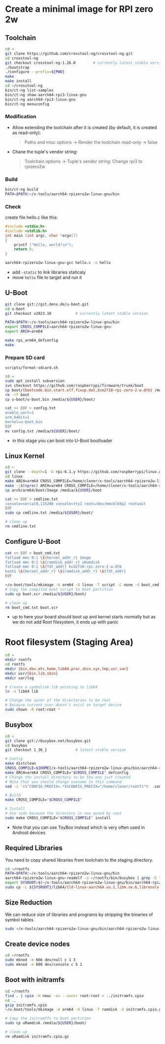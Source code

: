 Create a minimal image for RPI zero 2w
======================================

## Toolchain
```bash
cd ~
git clone https://github.com/crosstool-ng/crosstool-ng.git  
cd crosstool-ng 
git checkout crosstool-ng-1.26.0        # currently latest stable version
./bootstrap
./configure --prefix=${PWD}
make
make install
cd ~/crosstool-ng
bin/ct-ng list-samples
bin/ct-ng show-aarch64-rpi3-linux-gnu
bin/ct-ng aarch64-rpi3-linux-gnu
bin/ct-ng menuconfig
```

### Modification
- Allow extending the toolchain after it is created (by default, it is created as read-only): 
    > Paths and misc options -> Render the toolchain read-only -> false

- Chane the tuple's vendor string:
    > Toolchain options -> Tuple's vendor string: Change rpi3 to rpizero2w

### Build
```bash
bin/ct-ng build
PATH=$PATH:~/x-tools/aarch64-rpizero2w-linux-gnu/bin
```

### Check
create file hello.c like this:
```c
#include <stdio.h>
#include <stdlib.h>
int main (int argc, char *argv[])
{
    printf ("Hello, world!\n");
    return 0;
}
```
```bash
aarch64-rpizero2w-linux-gnu-gcc hello.c -o hello
```

- add `-static` to link libraries staticaly
- move `hello` file to target and run it

## U-Boot
```bash
git clone git://git.denx.de/u-boot.git
cd u-boot
git checkout v2023.10           # currently latest stable version

PATH=$PATH:~/x-tools/aarch64-rpizero2w-linux-gnu/bin
export CROSS_COMPILE=aarch64-rpizero2w-linux-gnu-
export ARCH=arm64

make rpi_arm64_defconfig
make
```

### Prepare SD card
    scripts/format-sdcard.sh
```bash
cd ~
sudo apt install subversion
svn checkout https://github.com/raspberrypi/firmware/trunk/boot
cp boot/{bootcode.bin,start.elf,fixup.dat,bcm2710-rpi-zero-2-w.dtb} /media/${USER}/boot/
rm -rf boot
cp u-boot/u-boot.bin /media/${USER}/boot/

cat << EOF > config.txt
enable_uart=1
arm_64bit=1
kernel=u-boot.bin
EOF
mv config.txt /media/${USER}/boot/
```
- in this stage you can boot into U-Boot bootloader

## Linux Kernel
```bash
cd ~
git clone --depth=1 -b rpi-6.1.y https://github.com/raspberrypi/linux.git       # currently latest stable version
cd linux
make ARCH=arm64 CROSS_COMPILE=/home/cloner/x-tools/aarch64-rpizero2w-linux-gnu/bin/aarch64-rpizero2w-linux-gnu- bcm2711_defconfig
make -j$(nproc) ARCH=arm64 CROSS_COMPILE=/home/cloner/x-tools/aarch64-rpizero2w-linux-gnu/bin/aarch64-rpizero2w-linux-gnu-
cp arch/arm64/boot/Image /media/${USER}/boot

cat << EOF > cmdline.txt
console=serial0,115200 console=tty1 root=/dev/mmcblk0p2 rootwait
EOF
sudo cp cmdline.txt /media/${USER}/boot/

# clean up
rm cmdline.txt
```


## Configure U-Boot
```bash
cat << EOF > boot_cmd.txt
fatload mmc 0:1 \${kernel_addr_r} Image
fatload mmc 0:1 \${ramdisk_addr_r} uRamdisk
fatload mmc 0:1 \${fdt_addr} bcm2710-rpi-zero-2-w.dtb
booti \${kernel_addr_r} \${ramdisk_addr_r} \${fdt_addr}
EOF

~/u-boot/tools/mkimage -A arm64 -O linux -T script -C none -d boot_cmd.txt boot.scr
# Copy the compiled boot script to boot partition
sudo cp boot.scr /media/${USER}/boot/

# clean up
rm boot_cmd.txt boot.scr 
```
- up to here your board should boot up and kernel starts normally but as we do not add Root filesystem, it ends up with panic

# Root filesystem (Staging Area)
```bash
cd ~
mkdir rootfs
cd rootfs
mkdir {bin,dev,etc,home,lib64,proc,sbin,sys,tmp,usr,var}
mkdir usr/{bin,lib,sbin}
mkdir var/log

# Create a symbolink lib pointing to lib64
ln -s lib64 lib

# Change the owner of the directories to be root
# Because current user doesn't exist on target device
sudo chown -R root:root *
```

## Busybox
```bash
cd ~
git clone git://busybox.net/busybox.git
cd busybox
git checkout 1_36_1             # latest stable version

# Config
make distclean
CROSS_COMPILE=${HOME}/x-tools/aarch64-rpizero2w-linux-gnu/bin/aarch64-rpizero2w-linux-gnu-
make ARCH=arm64 CROSS_COMPILE="$CROSS_COMPILE" defconfig
# Change the install directory to be the one just created
# Note that you should change usename in this command
sed -i 's%^CONFIG_PREFIX=.*$%CONFIG_PREFIX="/home/cloner/rootfs"%' .config

# Build
make CROSS_COMPILE="$CROSS_COMPILE"

# Install
# Use sudo because the directory is now owned by root
sudo make CROSS_COMPILE="$CROSS_COMPILE" install

```
- Note that you can use ToyBox instead which is very often used in Android devices

## Required Libraries
You need to copy shared libraries from toolchain to the staging directory.
```bash
cd ~/rootfs
PATH=$PATH:~/x-tools/aarch64-rpizero2w-linux-gnu/bin
aarch64-rpizero2w-linux-gnu-readelf -a ~/rootfs/bin/busybox | grep -E "(program interpreter)|(Shared library)"
export SYSROOT=$(~/x-tools/aarch64-rpizero2w-linux-gnu/bin/aarch64-rpizero2w-linux-gnu-gcc -print-sysroot)
sudo cp -L ${SYSROOT}/lib64/{ld-linux-aarch64.so.1,libm.so.6,libresolv.so.2,libc.so.6} ~/rootfs/lib64/
```
## Size Reduction
We can reduce size of libraries and programs by stripping the binaries of symbol tables
```bash
sudo ~/x-tools/aarch64-rpizero2w-linux-gnu/bin/aarch64-rpizero2w-linux-gnu-strip ~/rootfs/lib64/*
```

## Create device nodes
```bash
cd ~/rootfs
sudo mknod -m 666 dev/null c 1 3
sudo mknod -m 600 dev/console c 5 1
```

## Boot with initramfs
```bash
cd ~/rootfs
find . | cpio -H newc -ov --owner root:root > ../initramfs.cpio
cd ..
gzip initramfs.cpio
~/u-boot/tools/mkimage -A arm64 -O linux -T ramdisk -d initramfs.cpio.gz uRamdisk

# Copy the initramffs to boot partition
sudo cp uRamdisk /media/${USER}/boot/

# clean up
rm uRamdisk initramfs.cpio.gz
```
